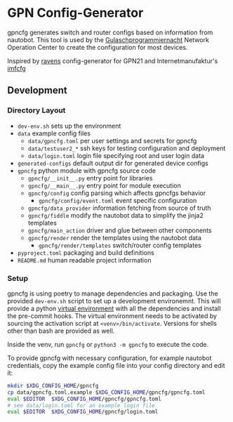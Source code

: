 # GPN Config-Generator

gpncfg generates switch and router configs based on information from nautobot.
This tool is used by the [Gulaschprogrammiernacht](https://gulas.ch) Network
Operation Center to create the configuration for most devices.

Inspired by [ravens](https://github.com/blackdotraven) config-generator for
GPN21 and Internetmanufaktur's [imfcfg](https://github.com/lub-dub/imfcfg)

## Development

### Directory Layout

* `dev-env.sh` sets up the environment
* `data` example config files
  * `data/gpncfg.toml` per user settings and secrets for gpncfg
  * `data/testuser2_*` ssh keys for testing configuration and deployment
  * `data/login.toml` login file specifying root and user login data
* `generated-configs` default output dir for generated device configs
* `gpncfg` python module with gpncfg source code
  * `gpncfg/__init__.py` entry point for libraries
  * `gpncfg/__main__.py` entry point for module execution
  * `gpncfg/config` config parsing which affects gpncfgs behavior
    * `gpncfg/config/event.toml` event specific configuration
  * `gpncfg/data_provider` information fetching from source of truth
  * `gpncfg/fiddle` modify the nautobot data to simplify the jinja2 templates
  * `gpncfg/main_action` driver and glue between other components
  * `gpncfg/render` render the templates using the nautobot data
    * `gpncfg/render/templates` switch/router config templates
* `pyproject.toml` packaging and build definitions
* `README.md` human readable project information

### Setup

gpncfg is using poetry to manage dependencies and packaging. Use the provided
`dev-env.sh` script to set up a development environemnt. This will provide a
python [virtual environment](https://packaging.python.org/en/latest/guides/installing-using-pip-and-virtual-environments/#activate-a-virtual-environment)
with all the dependencies and install the pre-commit hooks. The virtual
environment needs to be activated by sourcing the activation script at
`<venv>/bin/activate`. Versions for shells other than bash are provided as well.

Inside the venv, run `gpncfg` or `python3 -m gpncfg` to execute the code.

To provide gpncfg with necessary configuration, for example nautobot
credentials, copy the example config file into your config directory and edit
it:

``` bash
mkdir $XDG_CONFIG_HOME/gpncfg
cp data/gpncfg.toml.example $XDG_CONFIG_HOME/gpncfg/gpncfg.toml
eval $EDITOR  $XDG_CONFIG_HOME/gpncfg/gpncfg.toml
# see data/login.toml for an example login file
eval $EDITOR  $XDG_CONFIG_HOME/gpncfg/login.toml
```
